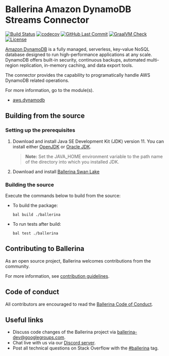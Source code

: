 # Ballerina Amazon DynamoDB Streams Connector 
[![Build Status](https://github.com/ballerina-platform/module-ballerinax-aws.dynamodb.streams/workflows/CI/badge.svg)](https://github.com/ballerina-platform/module-ballerinax-aws.dynamodb.streams/actions?query=workflow%3ACI)
[![codecov](https://codecov.io/gh/ballerina-platform/module-ballerinax-aws.dynamodb.streams/branch/main/graph/badge.svg)](https://codecov.io/gh/ballerina-platform/module-ballerinax-aws.dynamodb.streams)
[![GitHub Last Commit](https://img.shields.io/github/last-commit/ballerina-platform/module-ballerinax-aws.dynamodb.streams.svg)](https://github.com/ballerina-platform/module-ballerinax-aws.dynamodb.streams./commits/master)
[![GraalVM Check](https://github.com/ballerina-platform/module-ballerinax-aws.dynamodb.streams/actions/workflows/build-with-bal-test-native.yml/badge.svg)](https://github.com/ballerina-platform/module-ballerinax-aws.dynamodb.streams/actions/workflows/build-with-bal-test-native.yml)
[![License](https://img.shields.io/badge/License-Apache%202.0-blue.svg)](https://opensource.org/licenses/Apache-2.0)

[Amazon DynamoDB](https://aws.amazon.com/dynamodb/) is a fully managed, serverless, key-value NoSQL database designed to run high-performance applications at any scale. DynamoDB offers built-in security, continuous backups, automated multi-region replication, in-memory caching, and data export tools.

The connector provides the capability to programatically handle AWS DynamoDB related operations.

For more information, go to the module(s).
- [aws.dynamodb](./Module.md)

## Building from the source
### Setting up the prerequisites
1. Download and install Java SE Development Kit (JDK) version 11. You can install either [OpenJDK](https://adoptopenjdk.net/) or [Oracle JDK](https://www.oracle.com/java/technologies/javase-jdk11-downloads.html).
 
   > **Note:** Set the JAVA_HOME environment variable to the path name of the directory into which you installed JDK.
 
2. Download and install [Ballerina Swan Lake](https://ballerina.io/)

### Building the source
 
Execute the commands below to build from the source:
* To build the package:
   ```   
   bal build ./ballerina
   ```
* To run tests after build:
   ```
   bal test ./ballerina
   ```
## Contributing to Ballerina
 
As an open source project, Ballerina welcomes contributions from the community.
 
For more information, see [contribution guidelines](https://github.com/ballerina-platform/ballerina-lang/blob/master/CONTRIBUTING.md).
 
## Code of conduct
 
All contributors are encouraged to read the [Ballerina Code of Conduct](https://ballerina.io/code-of-conduct).
 
## Useful links
 
* Discuss code changes of the Ballerina project via [ballerina-dev@googlegroups.com](mailto:ballerina-dev@googlegroups.com).
* Chat live with us via our [Discord server](https://discord.gg/ballerinalang).
* Post all technical questions on Stack Overflow with the [#ballerina](https://stackoverflow.com/questions/tagged/ballerina) tag.
 

